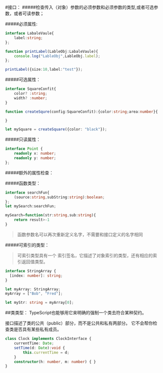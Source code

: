 #接口：
#####检查传入（对象）参数的必须参数和必须参数的类型,或者可选参数，或者可读参数；

#####必须属性:
```ts
interface LabaleVaule{
    label:string;
};

function printLabel(LableObj:LabaleVaule){
    console.log("LableObj",LableObj.label);
};

printLabel({size:10,label:"test"});
```

#####可选属性：

```ts
interface SquareConfit{
    color? :string;
    width? :number;
}

function createSqure(config:SquareConfit):{color:string;area:number}{

}

let mySquare = createSquare({color: "black"});
```

#####只读属性：
```ts
interface Point {
    readonly x: number;
    readonly y: number;
};
```

#####额外的属性检查：



#####函数类型：

```ts
interface searchFun{
    (source:string,subString:string):boolean;
};
let mySearch:searchFun;

mySearch=function(str:string,sub:string){
    return result>-1
}
```

>函数参数名可以再次重新定义名字，不需要和接口定义的名字相同


#####可索引的类型：
>可索引类型具有一个 索引签名，它描述了对象索引的类型，还有相应的索引返回值类型。 

```ts
interface StringArray {
  [index: number]: string;
}

let myArray: StringArray;
myArray = ["Bob", "Fred"];

let myStr: string = myArray[0];
```

##类类型：
TypeScript也能够用它来明确的强制一个类去符合某种契约。

接口描述了类的公共（public）部分，而不是公共和私有两部分。 它不会帮你检查类是否具有某些私有成员。

```ts
class Clock implements ClockInterface {
    currentTime: Date;
    setTime(d: Date):void {
        this.currentTime = d;
    }
    constructor(h: number, m: number) { }
}
```







